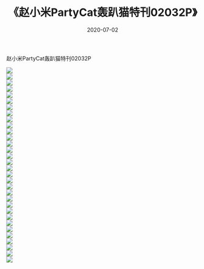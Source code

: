 ﻿---
layout: post
title:  《赵小米PartyCat轰趴猫特刊02032P》
date:   2020-07-02
img: http://img.660000.xyz/Sharelink/性感/2020/赵小米PartyCat轰趴猫特刊02032P/000.jpg
categories: [美女, 清纯, 唯美]
---

赵小米PartyCat轰趴猫特刊02032P

  ![](http://img.660000.xyz/Sharelink/性感/2020/赵小米PartyCat轰趴猫特刊02032P/001.jpg) <br> ![](http://img.660000.xyz/Sharelink/性感/2020/赵小米PartyCat轰趴猫特刊02032P/002.jpg) <br> ![](http://img.660000.xyz/Sharelink/性感/2020/赵小米PartyCat轰趴猫特刊02032P/003.jpg) <br> ![](http://img.660000.xyz/Sharelink/性感/2020/赵小米PartyCat轰趴猫特刊02032P/004.jpg) <br> ![](http://img.660000.xyz/Sharelink/性感/2020/赵小米PartyCat轰趴猫特刊02032P/005.jpg) <br> ![](http://img.660000.xyz/Sharelink/性感/2020/赵小米PartyCat轰趴猫特刊02032P/006.jpg) <br> ![](http://img.660000.xyz/Sharelink/性感/2020/赵小米PartyCat轰趴猫特刊02032P/007.jpg) <br> ![](http://img.660000.xyz/Sharelink/性感/2020/赵小米PartyCat轰趴猫特刊02032P/008.jpg) <br> ![](http://img.660000.xyz/Sharelink/性感/2020/赵小米PartyCat轰趴猫特刊02032P/009.jpg) <br> ![](http://img.660000.xyz/Sharelink/性感/2020/赵小米PartyCat轰趴猫特刊02032P/010.jpg) <br> ![](http://img.660000.xyz/Sharelink/性感/2020/赵小米PartyCat轰趴猫特刊02032P/011.jpg) <br> ![](http://img.660000.xyz/Sharelink/性感/2020/赵小米PartyCat轰趴猫特刊02032P/012.jpg) <br> ![](http://img.660000.xyz/Sharelink/性感/2020/赵小米PartyCat轰趴猫特刊02032P/013.jpg) <br> ![](http://img.660000.xyz/Sharelink/性感/2020/赵小米PartyCat轰趴猫特刊02032P/014.jpg) <br> ![](http://img.660000.xyz/Sharelink/性感/2020/赵小米PartyCat轰趴猫特刊02032P/015.jpg) <br> ![](http://img.660000.xyz/Sharelink/性感/2020/赵小米PartyCat轰趴猫特刊02032P/016.jpg) <br> ![](http://img.660000.xyz/Sharelink/性感/2020/赵小米PartyCat轰趴猫特刊02032P/017.jpg) <br> ![](http://img.660000.xyz/Sharelink/性感/2020/赵小米PartyCat轰趴猫特刊02032P/018.jpg) <br> ![](http://img.660000.xyz/Sharelink/性感/2020/赵小米PartyCat轰趴猫特刊02032P/019.jpg) <br> ![](http://img.660000.xyz/Sharelink/性感/2020/赵小米PartyCat轰趴猫特刊02032P/020.jpg) <br> ![](http://img.660000.xyz/Sharelink/性感/2020/赵小米PartyCat轰趴猫特刊02032P/021.jpg) <br> ![](http://img.660000.xyz/Sharelink/性感/2020/赵小米PartyCat轰趴猫特刊02032P/022.jpg) <br> ![](http://img.660000.xyz/Sharelink/性感/2020/赵小米PartyCat轰趴猫特刊02032P/023.jpg) <br> ![](http://img.660000.xyz/Sharelink/性感/2020/赵小米PartyCat轰趴猫特刊02032P/024.jpg) <br> ![](http://img.660000.xyz/Sharelink/性感/2020/赵小米PartyCat轰趴猫特刊02032P/025.jpg) <br> ![](http://img.660000.xyz/Sharelink/性感/2020/赵小米PartyCat轰趴猫特刊02032P/026.jpg) <br> ![](http://img.660000.xyz/Sharelink/性感/2020/赵小米PartyCat轰趴猫特刊02032P/027.jpg) <br> ![](http://img.660000.xyz/Sharelink/性感/2020/赵小米PartyCat轰趴猫特刊02032P/028.jpg) <br> ![](http://img.660000.xyz/Sharelink/性感/2020/赵小米PartyCat轰趴猫特刊02032P/029.jpg) <br> ![](http://img.660000.xyz/Sharelink/性感/2020/赵小米PartyCat轰趴猫特刊02032P/030.jpg) <br> ![](http://img.660000.xyz/Sharelink/性感/2020/赵小米PartyCat轰趴猫特刊02032P/031.jpg) <br> ![](http://img.660000.xyz/Sharelink/性感/2020/赵小米PartyCat轰趴猫特刊02032P/032.jpg) <br>